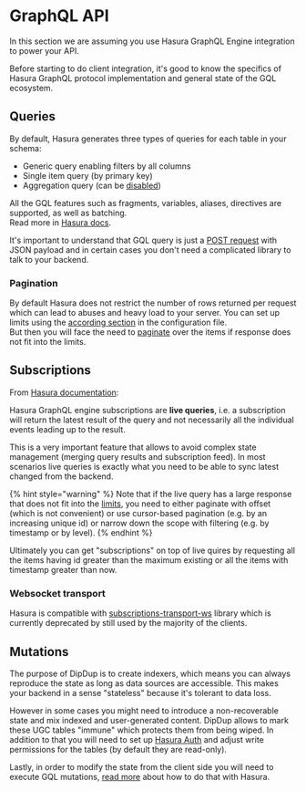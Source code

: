 # GraphQL API

In this section we are assuming you use Hasura GraphQL Engine integration to power your API.

Before starting to do client integration, it's good to know the specifics of Hasura GraphQL protocol implementation and general state of the GQL ecosystem.

## Queries

By default, Hasura generates three types of queries for each table in your schema:

* Generic query enabling filters by all columns
* Single item query (by primary key)
* Aggregation query (can be [disabled](../config-reference/hasura.md#disable-aggregation-queries))

All the GQL features such as fragments, variables, aliases, directives are supported, as well as batching.  
Read more in [Hasura docs](https://hasura.io/docs/latest/graphql/core/databases/postgres/queries/index.html).

It's important to understand that GQL query is just a [POST request](https://graphql.org/graphql-js/graphql-clients/) with JSON payload and in certain cases you don't need a complicated library to talk to your backend.

### Pagination

By default Hasura does not restrict the number of rows returned per request which can lead to abuses and heavy load to your server. You can set up limits using the [according section](../config-reference/hasura.md#limit-number-of-rows) in the configuration file.  
But then you will face the need to [paginate](https://hasura.io/docs/latest/graphql/core/databases/postgres/queries/pagination.html) over the items if response does not fit into the limits.

## Subscriptions

From [Hasura documentation](https://hasura.io/docs/latest/graphql/core/databases/postgres/subscriptions/index.html):

Hasura GraphQL engine subscriptions are **live queries**, i.e. a subscription will return the latest result of the query and not necessarily all the individual events leading up to the result.

This is a very important feature that allows to avoid complex state management (merging query results and subscription feed). In most scenarios live queries is exactly what you need to be able to sync latest changed from the backend.

{% hint style="warning" %}
Note that if the live query has a large response that does not fit into the [limits](../config-reference/hasura.md#limit-number-of-rows), you need to either paginate with offset (which is not convenient) or use cursor-based pagination (e.g. by an increasing unique id) or narrow down the scope with filtering (e.g. by timestamp or by level).
{% endhint %}

Ultimately you can get "subscriptions" on top of live quires by requesting all the items having id greater than the maximum existing or all the items with timestamp greater than now.

### Websocket transport

Hasura is compatible with [subscriptions-transport-ws](https://github.com/apollographql/subscriptions-transport-ws) library which is currently deprecated by still used by the majority of the clients.

## Mutations

The purpose of DipDup is to create indexers, which means you can always reproduce the state as long as data sources are accessible. This makes your backend in a sense "stateless" because it's tolerant to data loss.

However in some cases you might need to introduce a non-recoverable state and mix indexed and user-generated content. DipDup allows to mark these UGC tables "immune" which protects them from being wiped. In addition to that you will need to set up [Hasura Auth](https://hasura.io/docs/latest/graphql/core/auth/index.html) and adjust write permissions for the tables (by default they are read-only).

Lastly, in order to modify the state from the client side you will need to execute GQL mutations, [read more](https://hasura.io/docs/latest/graphql/core/databases/postgres/mutations/index.html) about how to do that with Hasura.
